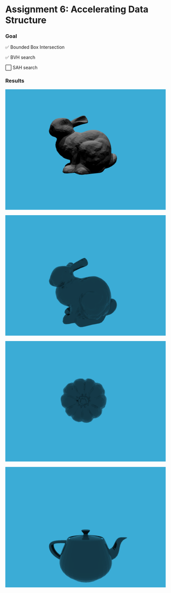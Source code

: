 # Assignment 6: Accelerating Data Structure

### Goal

:white_check_mark: ​Bounded Box Intersection

:white_check_mark: BVH search

:white_large_square: SAH search

### Results

![](https://github.com/TaKeTube/GAMES-101/blob/master/Assignment6/Code/results/1.png?raw=true)

![](https://github.com/TaKeTube/GAMES-101/blob/master/Assignment6/Code/results/5.png?raw=true)

![](https://github.com/TaKeTube/GAMES-101/blob/master/Assignment6/Code/results/6.png?raw=true)

![](https://github.com/TaKeTube/GAMES-101/blob/master/Assignment6/Code/results/7.png?raw=true)